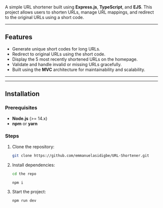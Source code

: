 A simple URL shortener built using **Express.js**, **TypeScript**, and **EJS**. This project allows users to shorten URLs, manage URL mappings, and redirect to the original URLs using a short code.

---

## Features

- Generate unique short codes for long URLs.
- Redirect to original URLs using the short code.
- Display the 5 most recently shortened URLs on the homepage.
- Validate and handle invalid or missing URLs gracefully.
- Built using the **MVC** architecture for maintainability and scalability.

---

---

## Installation

### Prerequisites

- **Node.js** (>= 14.x)
- **npm** or **yarn**

### Steps

1. Clone the repository:
   ```bash
   git clone https://github.com/emmanuelasidigbe/URL-Shortener.git
   ```
2. Install dependencies:
   ```bash
   cd the repo
   
   npm i
   ```
3. Start the project:
   ```bash
   npm run dev
   ```
